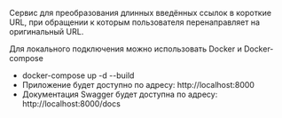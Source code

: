 Сервис для преобразования длинных введённых ссылок в короткие URL, при обращении к которым пользователя перенаправляет на оригинальный URL.

Для локального подключения можно использовать Docker и Docker-compose
- docker-compose up -d --build
- Приложение будет доступно по адресу: http://localhost:8000
- Документация Swagger будет доступна по адресу: http://localhost:8000/docs
